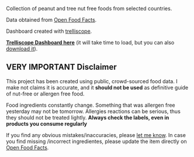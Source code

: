 Collection of peanut and tree nut free foods from selected countries.

Data obtained from [Open Food Facts](https://world.openfoodfacts.org).

Dashboard created with [trelliscope](https://hafen.github.io/trelliscopejs/).

[**Trelliscope Dashboard here**](https://carlosyanez.github.io/nutfree/html/index.html)
(it will take time to load, but you can also [download it](https://github.com/carlosyanez/nutfree/archive/refs/heads/master.zip)).

## VERY IMPORTANT Disclaimer

This project has been created using public, crowd-sourced food data. I make not claims it is accurate, and it **should not be used** as definitive guide of nut-free or allergen free food.

Food ingredients constantly change. Something that was allergen free yesterday may not be tomorrow. Allergies reactions can be serious, thus they should not be treated lightly. **Always check the labels, even in products you consume regularly**

If you find any obvious mistakes/inaccuracies, please [let me know](https://github.com/carlosyanez/nutfree/issues).
In  case you find missing /incorrect ingredientes, please update the item directly on [Open Food Facts](https://world.openfoodfacts.org). 
